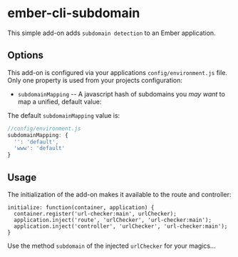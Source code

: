 # ember-cli-subdomain

This simple add-on adds  `subdomain detection` to an Ember application.

## Options

This add-on is configured via your applications `config/environment.js` file. Only one property is
used from your projects configuration:

* `subdomainMapping` -- A javascript hash of subdomains you *may want* to map a unified, default value:

The default `subdomainMapping` value is:

```javascript
//config/environment.js
subdomainMapping: {
  '': 'default',
  'www': 'default'
}
```

## Usage

The initialization of the add-on makes it available to the route and controller:

```
initialize: function(container, application) {
  container.register('url-checker:main', urlChecker);
  application.inject('route', 'urlChecker', 'url-checker:main');
  application.inject('controller', 'urlChecker', 'url-checker:main');
}
```

Use the method `subdomain` of the injected `urlChecker` for your magics...
